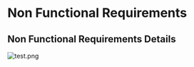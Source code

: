 # Non Functional Requirements

## Non Functional Requirements Details

![test.png](../../../../test.png)